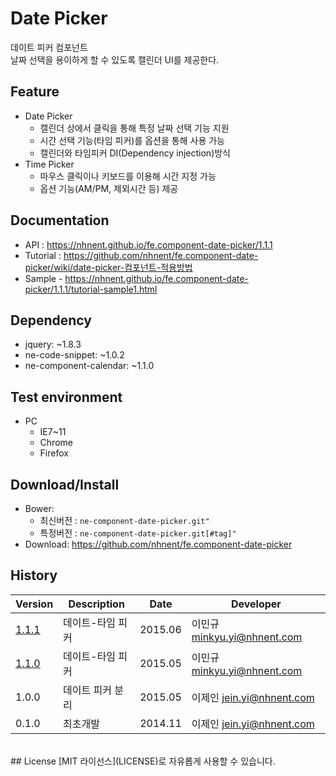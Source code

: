 Date Picker
===============
데이트 피커 컴포넌트<br>날짜 선택을 용이하게 할 수 있도록 캘린더 UI를 제공한다.

## Feature
* Date Picker
	* 캘린더 상에서 클릭을 통해 특정 날짜 선택 기능 지원
	* 시간 선택 기능(타임 피커)를 옵션을 통해 사용 가능
	* 캘린더와 타임피커 DI(Dependency injection)방식
* Time Picker
	* 마우스 클릭이나 키보드를 이용해 시간 지정 가능
	* 옵션 기능(AM/PM, 제외시간 등) 제공

## Documentation
* API : https://nhnent.github.io/fe.component-date-picker/1.1.1
* Tutorial : https://github.com/nhnent/fe.component-date-picker/wiki/date-picker-컴포넌트-적용방법
* Sample - https://nhnent.github.io/fe.component-date-picker/1.1.1/tutorial-sample1.html



## Dependency
* jquery: ~1.8.3
* ne-code-snippet: ~1.0.2
* ne-component-calendar: ~1.1.0

## Test environment
* PC
	* IE7~11
	* Chrome
	* Firefox


## Download/Install
* Bower:
   * 최신버전 : `ne-component-date-picker.git"`
   * 특정버전 : `ne-component-date-picker.git[#tag]"`
* Download: https://github.com/nhnent/fe.component-date-picker

## History
| Version | Description | Date | Developer |
| ---- | ---- | ---- | ---- |
| <a href="http://nhnent.github.io/fe.component-date-picker/1.1.1/">1.1.1</a> | 데이트-타임 피커 | 2015.06 | 이민규 <minkyu.yi@nhnent.com> |
| <a href="http://nhnent.github.io/fe.component-date-picker/1.1.0/">1.1.0</a> | 데이트-타임 피커 | 2015.05 | 이민규 <minkyu.yi@nhnent.com> |
| 1.0.0 | 데이트 피커 분리 | 2015.05 | 이제인 <jein.yi@nhnent.com> |
| 0.1.0 | 최초개발 | 2014.11 | 이제인 <jein.yi@nhnent.com> |

<br>
## License
[MIT 라이선스](LICENSE)로 자유롭게 사용할 수 있습니다.
